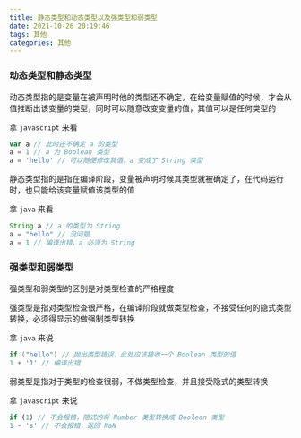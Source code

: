 ```yaml
---
title: 静态类型和动态类型以及强类型和弱类型
date: 2021-10-26 20:19:46
tags: 其他
categories: 其他
---
```


### 动态类型和静态类型

动态类型指的是变量在被声明时他的类型还不确定，在给变量赋值的时候，才会从值推断出该变量的类型，同时可以随意改变变量的值，其值可以是任何类型的

拿 `javascript` 来看

```javascript
var a // 此时还不确定 a 的类型
a = 1 // a 为 Boolean 类型
a = 'hello' // 可以随便修改其值，a 变成了 String 类型
```

静态类型指的是指在编译阶段，变量被声明时候其类型就被确定了，在代码运行时，也只能给该变量赋值该类型的值

拿 `java` 来看

```java
String a // a 的类型为 String
a = "hello" // 没问题
a = 1 // 编译出错，a 必须为 String
```

### 强类型和弱类型

强类型和弱类型的区别是对类型检查的严格程度

强类型是指对类型检查很严格，在编译阶段就做类型检查，不接受任何的隐式类型转换，必须得显示的做强制类型转换

拿 `java` 来说

```java
if ("hello") // 抛出类型错误，此处应该接收一个 Boolean 类型的值
1 + '1' // 编译出错
```

弱类型是指对于类型的检查很弱，不做类型检查，并且接受隐式的类型转换

拿 `javascript` 来说

```javascript
if (1) // 不会报错，隐式的将 Number 类型转换成 Boolean 类型
1 - 's' // 不会报错，返回 NaN
```



